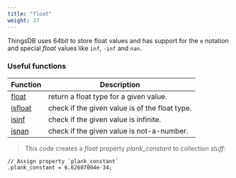 ```yaml
---
title: "float"
weight: 37
---
```


ThingsDB uses 64bit to store float values and has support for the `e` notation and
special *float* values like `inf`, `-inf` and `nan`.

### Useful functions

Function | Description
------ | -----------
[float](../../collection-api/float) | return a float type for a given value.
[isfloat](../../collection-api/isfloat) | check if the given value is of the float type.
[isinf](../../collection-api/isinf) | check if the given value is infinite.
[isnan](../../collection-api/isnan) | check if the given value is not-a-number.

> This code creates a *float* property *plank_constant* to collection *stuff*:

```thingsdb,should_pass
// Assign property `plank_constant`
.plank_constant = 6.62607004e-34;
```
